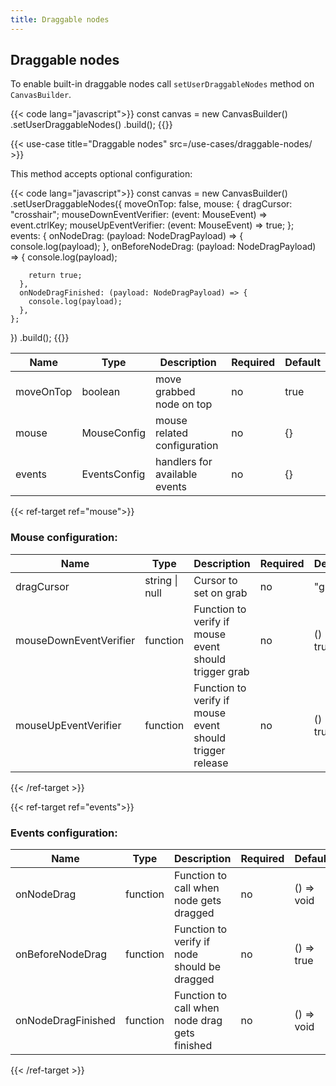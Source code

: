 ```yaml
---
title: Draggable nodes
---
```


## Draggable nodes


To enable built-in draggable nodes call `setUserDraggableNodes` method on `CanvasBuilder`.

{{< code lang="javascript">}}
const canvas = new CanvasBuilder()
  .setUserDraggableNodes()
  .build();
{{</code>}}


{{< use-case title="Draggable nodes" src=/use-cases/draggable-nodes/ >}}

This method accepts optional configuration:

{{< code lang="javascript">}}
const canvas = new CanvasBuilder()
  .setUserDraggableNodes({
    moveOnTop: false,
    mouse: {
      dragCursor: "crosshair";
      mouseDownEventVerifier: (event: MouseEvent) => event.ctrlKey;
      mouseUpEventVerifier: (event: MouseEvent) => true;
    };
    events: {
      onNodeDrag: (payload: NodeDragPayload) => {
        console.log(payload);
      },
      onBeforeNodeDrag: (payload: NodeDragPayload) => {
        console.log(payload);

        return true;
      },
      onNodeDragFinished: (payload: NodeDragPayload) => {
        console.log(payload);
      },
    };
  })
  .build();
{{</code>}}


| Name      | Type                                        | Description                   | Required | Default |
|-----------|---------------------------------------------|-------------------------------|----------|---------|
| moveOnTop | boolean                                     | move grabbed node on top      | no       | true    |
| mouse     | <span data-ref="mouse">MouseConfig</span>   | mouse related configuration   | no       | {}      |
| events    | <span data-ref="events">EventsConfig</span> | handlers for available events | no       | {}      |


{{< ref-target ref="mouse">}}

### Mouse configuration:

| Name                   | Type           | Description                                              | Required | Default    |
|------------------------|----------------|----------------------------------------------------------|----------|------------|
| dragCursor             | string \| null | Cursor to set on grab                                    | no       | "grab"     |
| mouseDownEventVerifier | function       | Function to verify if mouse event should trigger grab    | no       | () => true |
| mouseUpEventVerifier   | function       | Function to verify if mouse event should trigger release | no       | () => true |

{{< /ref-target >}}

{{< ref-target ref="events">}}

### Events configuration:

| Name               | Type     | Description                                   | Required | Default    |
|--------------------|----------|-----------------------------------------------|----------|------------|
| onNodeDrag         | function | Function to call when node gets dragged       | no       | () => void |
| onBeforeNodeDrag   | function | Function to verify if node should be dragged  | no       | () => true |
| onNodeDragFinished | function | Function to call when node drag gets finished | no       | () => void |

{{< /ref-target >}}
